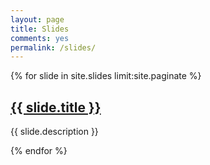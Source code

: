 ```yaml
---
layout: page
title: Slides
comments: yes
permalink: /slides/
---
```


<div class="post" itemscope itemtype="http://schema.org/BlogPosting" >
  {% for slide in site.slides limit:site.paginate %}
  <h2>
  <a href="{{ site.baseurl }}{{ slide.url }}" title="{{ slide.title }}" rel="bookmark">{{ slide.title }}</a>
  </h2>
  <p class="post-meta">
    {{ slide.description }}
  </p>
  {% endfor %}
</div>

